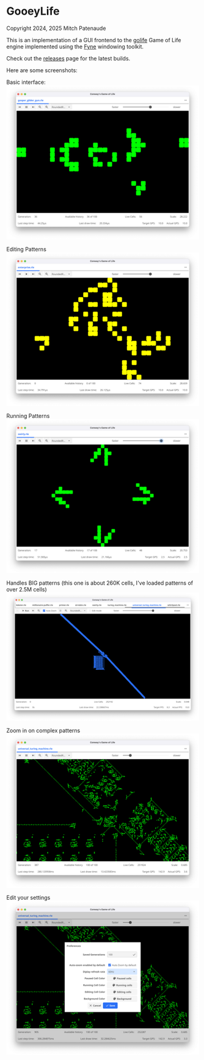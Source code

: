 # GooeyLife

Copyright 2024, 2025 Mitch Patenaude

This is an implementation of a GUI frontend to the
[golife](https://github.com/pneumaticdeath/golife) Game of Life engine
implemented using the [Fyne](https://fyne.io/) windowing toolkit.

Check out the [releases](https://github.com/pneumaticdeath/guiLife/releases) page
for the latest builds.

Here are some screenshots:

Basic interface: 
![Main screen](images/GooeyLife.png)

Editing Patterns
![Edit Mode](images/EditingMode.png)

Running Patterns
![Running](images/Running.png)

Handles BIG patterns (this one is about 260K cells, I've loaded patterns of over 2.5M cells)
![Big Pattern](images/BigPattern.png)

Zoom in on complex patterns
![Zoomed In](images/BigPatternZoomedIn.png)

Edit your settings
![Settings pane](images/PreferencesPane.png)

